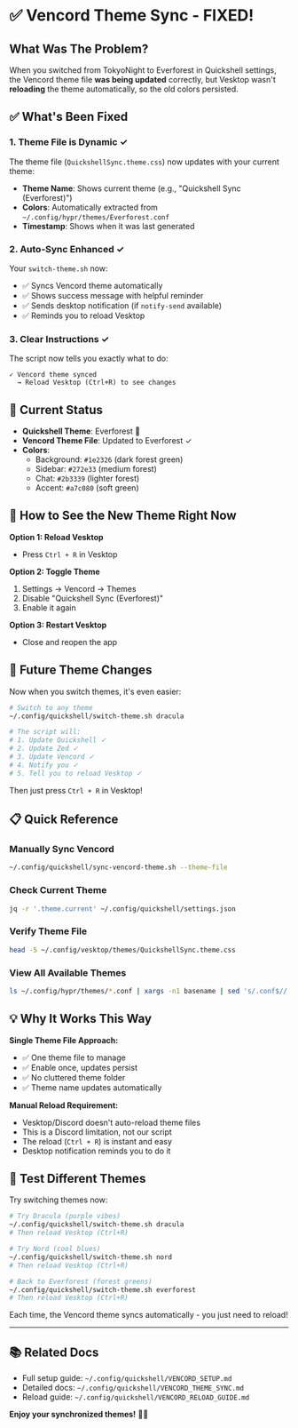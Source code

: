 # ✅ Vencord Theme Sync - FIXED!

## What Was The Problem?

When you switched from TokyoNight to Everforest in Quickshell settings, the Vencord theme file **was being updated** correctly, but Vesktop wasn't **reloading** the theme automatically, so the old colors persisted.

## ✅ What's Been Fixed

### 1. **Theme File is Dynamic** ✓
The theme file (`QuickshellSync.theme.css`) now updates with your current theme:
- **Theme Name**: Shows current theme (e.g., "Quickshell Sync (Everforest)")
- **Colors**: Automatically extracted from `~/.config/hypr/themes/Everforest.conf`
- **Timestamp**: Shows when it was last generated

### 2. **Auto-Sync Enhanced** ✓
Your `switch-theme.sh` now:
- ✅ Syncs Vencord theme automatically
- ✅ Shows success message with helpful reminder
- ✅ Sends desktop notification (if `notify-send` available)
- ✅ Reminds you to reload Vesktop

### 3. **Clear Instructions** ✓
The script now tells you exactly what to do:
```
✓ Vencord theme synced
  → Reload Vesktop (Ctrl+R) to see changes
```

## 🎯 Current Status

- **Quickshell Theme**: Everforest 🌲
- **Vencord Theme File**: Updated to Everforest ✓
- **Colors**:
  - Background: `#1e2326` (dark forest green)
  - Sidebar: `#272e33` (medium forest)
  - Chat: `#2b3339` (lighter forest)
  - Accent: `#a7c080` (soft green)

## 🔄 How to See the New Theme Right Now

**Option 1: Reload Vesktop**
- Press `Ctrl + R` in Vesktop

**Option 2: Toggle Theme**
1. Settings → Vencord → Themes
2. Disable "Quickshell Sync (Everforest)"
3. Enable it again

**Option 3: Restart Vesktop**
- Close and reopen the app

## 🚀 Future Theme Changes

Now when you switch themes, it's even easier:

```bash
# Switch to any theme
~/.config/quickshell/switch-theme.sh dracula

# The script will:
# 1. Update Quickshell ✓
# 2. Update Zed ✓
# 3. Update Vencord ✓
# 4. Notify you ✓
# 5. Tell you to reload Vesktop ✓
```

Then just press `Ctrl + R` in Vesktop!

## 📋 Quick Reference

### Manually Sync Vencord
```bash
~/.config/quickshell/sync-vencord-theme.sh --theme-file
```

### Check Current Theme
```bash
jq -r '.theme.current' ~/.config/quickshell/settings.json
```

### Verify Theme File
```bash
head -5 ~/.config/vesktop/themes/QuickshellSync.theme.css
```

### View All Available Themes
```bash
ls ~/.config/hypr/themes/*.conf | xargs -n1 basename | sed 's/.conf$//'
```

## 💡 Why It Works This Way

**Single Theme File Approach:**
- ✅ One theme file to manage
- ✅ Enable once, updates persist
- ✅ No cluttered theme folder
- ✅ Theme name updates automatically

**Manual Reload Requirement:**
- Vesktop/Discord doesn't auto-reload theme files
- This is a Discord limitation, not our script
- The reload (`Ctrl + R`) is instant and easy
- Desktop notification reminds you to do it

## 🎨 Test Different Themes

Try switching themes now:

```bash
# Try Dracula (purple vibes)
~/.config/quickshell/switch-theme.sh dracula
# Then reload Vesktop (Ctrl+R)

# Try Nord (cool blues)
~/.config/quickshell/switch-theme.sh nord
# Then reload Vesktop (Ctrl+R)

# Back to Everforest (forest greens)
~/.config/quickshell/switch-theme.sh everforest
# Then reload Vesktop (Ctrl+R)
```

Each time, the Vencord theme syncs automatically - you just need to reload!

---

## 📚 Related Docs

- Full setup guide: `~/.config/quickshell/VENCORD_SETUP.md`
- Detailed docs: `~/.config/quickshell/VENCORD_THEME_SYNC.md`
- Reload guide: `~/.config/quickshell/VENCORD_RELOAD_GUIDE.md`

**Enjoy your synchronized themes!** 🎨✨
